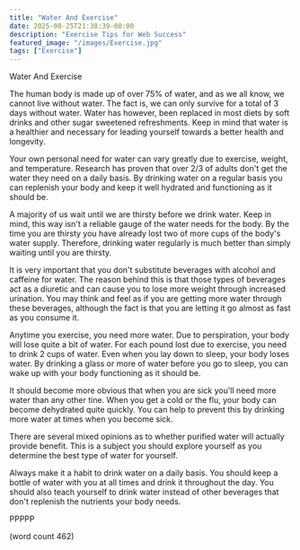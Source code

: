 ```yaml
---
title: "Water And Exercise"
date: 2025-08-25T21:38:39-08:00
description: "Exercise Tips for Web Success"
featured_image: "/images/Exercise.jpg"
tags: ["Exercise"]
---
```


Water And Exercise

The human body is made up of over 75% of water, and
as we all know, we cannot live without water.  The
fact is, we can only survive for a total of 3 days
without water.  Water has however, been replaced in
most diets by soft drinks and other sugar sweetened
refreshments.  Keep in mind that water is a healthier
and necessary for leading yourself towards a better
health and longevity.

Your own personal need for water can vary greatly
due to exercise, weight, and temperature.  Research
has proven that over 2/3 of adults don't get the 
water they need on a daily basis.  By drinking water
on a regular basis you can replenish your body and
keep it well hydrated and functioning as it should be.

A majority of us wait until we are thirsty before
we drink water.  Keep in mind, this way isn't a 
reliable gauge of the water needs for the body.  By
the time you are thirsty you have already lost two
of more cups of the body's water supply.  Therefore,
drinking water regularly is much better than simply
waiting until you are thirsty.

It is very important that you don't substitute 
beverages with alcohol and caffeine for water.  The
reason behind this is that those types of beverages
act as a diuretic and can cause you to lose more
weight through increased urination.  You may think
and feel as if you are getting more water through
these beverages, although the fact is that you 
are letting it go almost as fast as you consume it.

Anytime you exercise, you need more water. Due to
perspiration, your body will lose quite a bit of
water.  For each pound lost due to exercise, you need
to drink 2 cups of water.  Even when you lay down
to sleep, your body loses water.  By drinking a 
glass or more of water before you go to sleep, you
can wake up with your body functioning as it should
be.

It should become more obvious that when you are sick
you'll need more water than any other tine.  When 
you get a cold or the flu, your body can become
dehydrated quite quickly.  You can help to prevent
this by drinking more water at times when you become
sick.

There are several mixed opinions as to whether 
purified water will actually provide benefit.  This
is a subject you should explore yourself as you 
determine the best type of water for yourself.  

Always make it a habit to drink water on a daily 
basis.  You should keep a bottle of water with you
at all times and drink it throughout the day.  You
should also teach yourself to drink water instead
of other beverages that don't replenish the nutrients
your body needs.

PPPPP

(word count 462)
